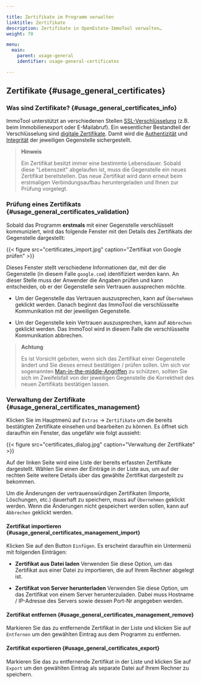 ```yaml
---

title: Zertifikate im Programm verwalten
linktitle: Zertifikate
description: Zertifikate in OpenEstate-ImmoTool verwalten…
weight: 70

menu:
  main:
    parent: usage-general
    identifier: usage-general-certificates

---
```


## Zertifikate {#usage_general_certificates}


### Was sind Zertifikate? {#usage_general_certificates_info}

ImmoTool unterstützt an verschiedenen Stellen [SSL-Verschlüsselung](http://de.wikipedia.org/wiki/Transport_Layer_Security) (z.B. beim Immobilienexport oder E-Mailabruf). Ein wesentlicher Bestandteil der Verschlüsselung sind [digitale Zertifikate](http://de.wikipedia.org/wiki/Digitales_Zertifikat). Damit wird die [Authentizität](http://de.wikipedia.org/wiki/Authentizit%C3%A4t) und [Integrität](http://de.wikipedia.org/wiki/Integrit%C3%A4t_%28Informationssicherheit%29) der jeweiligen Gegenstelle sichergestellt.

> **Hinweis**
>
> Ein Zertifikat besitzt immer eine bestimmte Lebensdauer. Sobald diese "Lebenszeit" abgelaufen ist, muss die Gegenstelle ein neues Zertifikat bereitstellen. Das neue Zertifikat wird dann erneut beim erstmaligen Verbindungsaufbau heruntergeladen und Ihnen zur Prüfung vorgelegt.


### Prüfung eines Zertifikats {#usage_general_certificates_validation}

Sobald das Programm **erstmals** mit einer Gegenstelle verschlüsselt kommuniziert, wird das folgende Fenster mit den Details des Zertifikats der Gegenstelle dargestellt:

{{< figure src="certificates_import.jpg" caption="Zertifikat von Google prüfen" >}}

Dieses Fenster stellt verschiedene Informationen dar, mit der die Gegenstelle (in diesem Falle `google.com`) identifiziert werden kann. An dieser Stelle muss der Anwender die Angaben prüfen und kann entscheiden, ob er der Gegenstelle sein Vertrauen aussprechen möchte.

- Um der Gegenstelle das Vertrauen auszusprechen, kann auf `Übernehmen` geklickt werden. Danach beginnt das ImmoTool die verschlüsselte Kommunikation mit der jeweiligen Gegenstelle.

- Um der Gegenstelle kein Vertrauen auszusprechen, kann auf `Abbrechen` geklickt werden. Das ImmoTool wird in diesem Falle die verschlüsselte Kommunikation abbrechen.

> **Achtung**
>
> Es ist Vorsicht geboten, wenn sich das Zertifikat einer Gegenstelle ändert und Sie dieses erneut bestätigen / prüfen sollen. Um sich vor sogenannten [Man-in-the-middle-Angriffen](http://de.wikipedia.org/wiki/Man-in-the-middle-Angriff) zu schützen, sollten Sie sich im Zweifelsfall von der jeweiligen Gegenstelle die Korrektheit des neuen Zertifikats bestätigen lassen.


### Verwaltung der Zertifikate {#usage_general_certificates_management}

Klicken Sie im Hauptmenü auf `Extras` → `Zertifikate` um die bereits bestätigten Zertifikate einsehen und bearbeiten zu können. Es öffnet sich daraufhin ein Fenster, das ungefähr wie folgt aussieht:

{{< figure src="certificates_dialog.jpg" caption="Verwaltung der Zertifikate" >}}

Auf der linken Seite wird eine Liste der bereits erfassten Zertifikate dargestellt. Wählen Sie einen der Einträge in der Liste aus, um auf der rechten Seite weitere Details über das gewählte Zertifikat dargestellt zu bekommen.

Um die Änderungen der vertrauenswürdigen Zertifikaten (Importe, Löschungen, etc.) dauerhaft zu speichern, muss auf `Übernehmen` geklickt werden. Wenn die Änderungen nicht gespeichert werden sollen, kann auf `Abbrechen` geklickt werden.


#### Zertifikat importieren {#usage_general_certificates_management_import}

Klicken Sie auf den Button `Einfügen`. Es erscheint daraufhin ein Untermenü mit folgenden Einträgen:


-   **Zertifikat aus Datei laden**
    Verwenden Sie diese Option, um das Zertifikat aus einer Datei zu importieren, die auf Ihrem Rechner abgelegt ist.


-   **Zertifikat von Server herunterladen**
    Verwenden Sie diese Option, um das Zertifikat von einem Server herunterzuladen. Dabei muss Hostname / IP-Adresse des Servers sowie dessen Port-Nr angegeben werden.


#### Zertifikat entfernen {#usage_general_certificates_management_remove}

Markieren Sie das zu entfernende Zertifikat in der Liste und klicken Sie auf `Entfernen` um den gewählten Eintrag aus dem Programm zu entfernen.


#### Zertifikat exportieren {#usage_general_certificates_export}

Markieren Sie das zu entfernende Zertifikat in der Liste und klicken Sie auf `Export` um den gewählten Eintrag als separate Datei auf Ihrem Rechner zu speichern.

